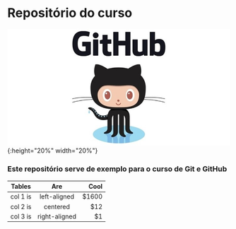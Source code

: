 # Repositório do curso

![Inserindo uma imagem](github-logo.jpg){:height="20%" width="20%"}

### Este repositório serve de exemplo para o curso de Git e GitHub

| Tables   |      Are      |  Cool |
|----------|:-------------:|------:|
| col 1 is |  left-aligned | $1600 |
| col 2 is |    centered   |   $12 |
| col 3 is | right-aligned |    $1 |
